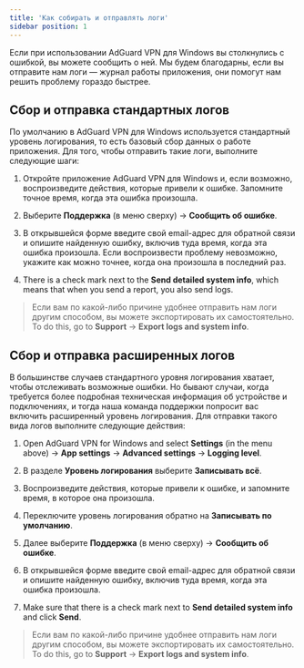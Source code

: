 ```yaml
---
title: 'Как собирать и отправлять логи'
sidebar position: 1
---
```




Если при использовании AdGuard VPN для Windows вы столкнулись с ошибкой, вы можете сообщить о ней. Мы будем благодарны, если вы отправите нам логи — журнал работы приложения, они помогут нам решить проблему гораздо быстрее.


## Сбор и отправка стандартных логов

По умолчанию в AdGuard VPN для Windows используется стандартный уровень логирования, то есть базовый сбор данных о работе приложения. Для того, чтобы отправить такие логи, выполните следующие шаги:

1. Откройте приложение AdGuard VPN для Windows и, если возможно, воспроизведите действия, которые привели к ошибке. Запомните точное время, когда эта ошибка произошла.

2. Выберите **Поддержка** (в меню сверху) → **Сообщить об ошибке**.

3. В открывшейся форме введите свой email-адрес для обратной связи и опишите найденную ошибку, включив туда время, когда эта ошибка произошла. Если воспроизвести проблему невозможно, укажите как можно точнее, когда она произошла в последний раз.

4. There is a check mark next to the **Send detailed system info**, which means that when you send a report, you also send logs.
> Если вам по какой-либо причине удобнее отправить нам логи другим способом, вы можете экспортировать их самостоятельно. To do this, go to **Support** → **Export logs and system info**.


## Сбор и отправка расширенных логов

В большинстве случаев стандартного уровня логирования хватает, чтобы отслеживать возможные ошибки. Но бывают случаи, когда требуется более подробная техническая информация об устройстве и подключениях, и тогда наша команда поддержки попросит вас включить расширенный уровень логирования. Для отправки такого вида логов выполните следующие действия:

1. Open AdGuard VPN for Windows and select **Settings** (in the menu above) → **App settings** → **Advanced settings** → **Logging level**.

2. В разделе **Уровень логирования** выберите **Записывать всё**.

3. Воспроизведите действия, которые привели к ошибке, и запомните время, в которое она произошла.

4. Переключите уровень логирования обратно на **Записывать по умолчанию**.

5. Далее выберите **Поддержка** (в меню сверху) → **Сообщить об ошибке**.

6. В открывшейся форме введите свой email-адрес для обратной связи и опишите найденную ошибку, включив туда время, когда эта ошибка произошла.

7. Make sure that there is a check mark next to **Send detailed system info** and click **Send**.
> Если вам по какой-либо причине удобнее отправить нам логи другим способом, вы можете экспортировать их самостоятельно. To do this, go to **Support** → **Export logs and system info**.
